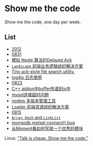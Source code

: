 Show me the code
================

Show me the code, one day per week.

## List

* [2012](https://github.com/TBEDP/show-me-the-code/tree/master/2012)
 * [0831](https://github.com/TBEDP/show-me-the-code/tree/master/2012/0831)
  * [模拟 Nagle 算法的Delayed Ack](https://github.com/TBEDP/show-me-the-code/tree/master/2012/0831/suqian.md)
  * [`Landscape` 前端业务逻辑组织解决方案](https://github.com/JacksonTian/landscape)
  * [Tiny ack-style file search utility.](https://github.com/TBEDP/show-me-the-code/tree/master/2012/0831/busi.md)
  * [log4js 日志使用](https://github.com/TBEDP/show-me-the-code/tree/master/2012/0831/tangyao.md)
 * [0823](https://github.com/TBEDP/show-me-the-code/tree/master/2012/0823)
  * [C++ addon中buffer传递到js中](https://github.com/TBEDP/show-me-the-code/tree/master/2012/0823/busi.md)
  * [mysql连接超时问题](https://github.com/TBEDP/show-me-the-code/tree/master/2012/0823/jifeng.md)
  * [nodejs 多版本管理工具](https://github.com/TBEDP/show-me-the-code/tree/master/2012/0823/suqian.md)
  * [Loader 前端资源组织解决方案](https://github.com/TBEDP/loader)
 * [0815](https://github.com/TBEDP/show-me-the-code/tree/master/2012/0815)
  * [`Array`, `Hash` and `LinkList`](https://github.com/TBEDP/show-me-the-code/tree/master/2012/0815/busi.md)
  * [mongodb replset connect() bug](https://github.com/TBEDP/show-me-the-code/tree/master/2012/0815/suqian.md)
  * [从Moment看如何写就一个优秀的模块](http://www.infoq.com/cn/articles/how-to-create-great-js-module)

Linus: ["Talk is cheap. Show me the code."](https://lkml.org/lkml/2000/8/25/132)
